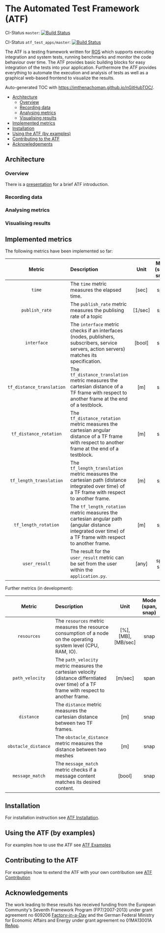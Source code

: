 # The Automated Test Framework (ATF)

CI-Status ```master```: [![Build Status](https://travis-ci.com/floweisshardt/atf.svg?branch=master)](https://travis-ci.com/floweisshardt/atf)

CI-Status ```atf_test_apps/master```: [![Build Status](https://travis-ci.com/floweisshardt/atf_test_apps.svg?branch=master)](https://travis-ci.com/floweisshardt/atf_test_apps)

The ATF is a testing framework written for [ROS](http://www.ros.org/) which supports executing integration and system tests, running benchmarks and monitor the code behaviour over time. The ATF provides basic building blocks for easy integration of the tests into your application. Furthermore the ATF provides everything to automate the execution and analysis of tests as well as a graphical web-based frontend to visualize the results.

Auto-generated TOC with https://imthenachoman.github.io/nGitHubTOC/.
- [Architecture](#architecture)
  - [Overview](#overview)
  - [Recording data](#recording-data)
  - [Analysing metrics](#analysing-metrics)
  - [Visualising results](#visualising-results)
- [Implemented metrics](#implemented-metrics)
- [Installation](#installation)
- [Using the ATF (by examples)](#using-the-atf-by-examples)
- [Contributing to the ATF](#contributing-to-the-atf)
- [Acknowledgements](#acknowledgements)

## Architecture
### Overview
There is a [presentation](doc/data/ATF_Intro.pdf) for a brief ATF introduction.
### Recording data
### Analysing metrics
### Visualising results
## Implemented metrics
The following metrics have been implemented so far:

| Metric        | Description   | Unit  | Mode (span, snap) |
|:-------------:|:--------------|:-----:|:--------------------------:|
| ```time```    | The ```time``` metric measures the elapsed time. | [sec] | span |
| ```publish_rate``` | The ```publish_rate``` metric measures the publising rate of a topic   | [1/sec] | span |
| ```interface``` | The ```interface``` metric checks if an interfaces (nodes, publishers, subscribers, service servers, action servers) matches its specification. | [bool] | snap |
| ```tf_distance_translation```   | The ```tf_distance_translation``` metric measures the cartesian distance of a TF frame with respect to another frame at the end of a testblock.    |  [m] | snap |
| ```tf_distance_rotation```      | The ```tf_distance_rotation``` metric measures the cartesian angular distance of a TF frame with respect to another frame at the end of a testblock.    |  [m] | snap |
| ```tf_length_translation```     | The ```tf_length_translation``` metric measures the cartesian path (distance integrated over time) of a TF frame with respect to another frame.    |  [m] | span |
| ```tf_length_rotation```        | The ```tf_length_rotation``` metric measures the cartesian angular path (angular distance integrated over time) of a TF frame with respect to another frame.    |  [m] | span |
| ```user_result```      | The result for the ```user_result``` metric can be set from the user within the `application.py`.    |  [any] | span, snap |

Further metrics (in development):

| Metric        | Description   | Unit  | Mode (span, snap) |
|:-------------:|:--------------|:-----:|:--------------------------:|
| ```resources```    | The ```resources``` metric measures the resource consumption of a node on the operating system level (CPU, RAM, IO). | [%], [MB], [MB/sec] | snap |
| ```path_velocity```      | The ```path_velocity``` metric measures the cartesian velocity (distance differntiated over time) of a TF frame with respect to another frame.    |  [m/sec] | span |
| ```distance```      | The ```distance``` metric measures the cartesian distance between two TF frames.    |  [m] | snap |
| ```obstacle_distance``` | The ```obstacle_distance``` metric measures the distance between two meshes   | [m] | snap |
| ```message_match``` | The ```message_match``` metric checks if a message content matches its desired content. | [bool] | snap |

## Installation
For installation instruction see [ATF Installation](doc/Installation.md).

## Using the ATF (by examples)
For examples how to use the ATF see [ATF Examples](doc/Examples.md)

## Contributing to the ATF
For examples how to extend the ATF with your own contribution see [ATF Contribution](doc/Contribution.md)

## Acknowledgements
The work leading to these results has received funding from the European Community's Seventh Framework Program (FP7/2007-2013) under grant agreement no 609206 [Factory-in-a-Day](http://www.factory-in-a-day.eu/) and the German Federal Ministry for Economic Affairs and Energy under grant agreement no 01MA13001A [ReApp](http://www.reapp-projekt.de/).
